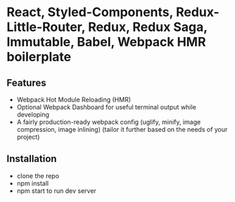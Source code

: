 # React, Styled-Components, Redux-Little-Router, Redux, Redux Saga, Immutable, Babel, Webpack HMR boilerplate

## Features
* Webpack Hot Module Reloading (HMR)
* Optional Webpack Dashboard for useful terminal output while developing
* A fairly production-ready webpack config (uglify, minify, image compression, image inlining) (tailor it further based on the needs of your project)

## Installation
* clone the repo
* npm install
* npm start to run dev server

